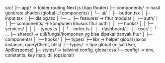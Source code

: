 src/
├─ app/ → folder routing Next.js (App Router)
├─ components/ → hasil generate shadcn (global UI components)
│ └─ ui/
│ ├─ button.tsx
│ ├─ input.tsx
│ ├─ dialog.tsx
│ └─ ...
├─ features/ → fitur modular
│ ├─ auth/
│ │ ├─ components/ → komponen khusus fitur auth
│ │ ├─ hooks/
│ │ ├─ services/
│ │ ├─ types.ts
│ │ └─ index.ts
│ ├─ dashboard/
│ ├─ user/
│ └─ ...
├─ shared/ → util/fungsi/komponen yg bisa dipakai banyak fitur
│ ├─ components/
│ ├─ hooks/
│ ├─ types/
├─ lib/ → helper global (axios instance, queryClient, utils)
├─ types/ → tipe global (misal User, ApiResponse)
├─ styles/ → tailwind config, global css
└─ config/ → env, constants, key map, dll (opsional)
